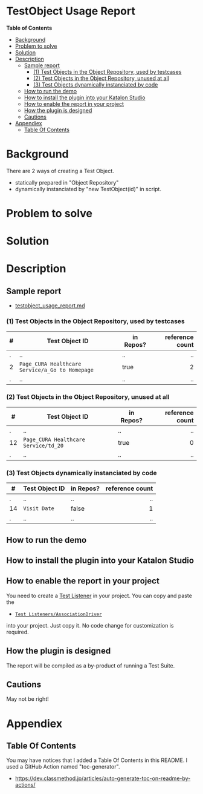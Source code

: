 TestObject Usage Report
====================

<!-- START doctoc generated TOC please keep comment here to allow auto update -->
<!-- DON'T EDIT THIS SECTION, INSTEAD RE-RUN doctoc TO UPDATE -->
**Table of Contents**

- [Background](#background)
- [Problem to solve](#problem-to-solve)
- [Solution](#solution)
- [Description](#description)
  - [Sample report](#sample-report)
    - [(1) Test Objects in the Object Repository, used by testcases](#1-test-objects-in-the-object-repository-used-by-testcases)
    - [(2) Test Objects in the Object Repository, unused at all](#2-test-objects-in-the-object-repository-unused-at-all)
    - [(3) Test Objects dynamically instanciated by code](#3-test-objects-dynamically-instanciated-by-code)
  - [How to run the demo](#how-to-run-the-demo)
  - [How to install the plugin into your Katalon Studio](#how-to-install-the-plugin-into-your-katalon-studio)
  - [How to enable the report in your project](#how-to-enable-the-report-in-your-project)
  - [How the plugin is designed](#how-the-plugin-is-designed)
  - [Cautions](#cautions)
- [Appendiex](#appendiex)
  - [Table Of Contents](#table-of-contents)

<!-- END doctoc generated TOC please keep comment here to allow auto update -->

# Background

There are 2 ways of creating a Test Object.

- statically prepared in "Object Repository"
- dynamically instanciated by "new TestObject(id)" in script.


# Problem to solve

# Solution

# Description

## Sample report

- [testobject_usage_report.md](docs/testobject_usage_report.md)

### (1) Test Objects in the Object Repository, used by testcases

| # | Test Object ID | in Repos? | reference count |
| - | -------------- | --------- | --------------: |
| . | .. | .. | .. |
| 2 | `Page_CURA Healthcare Service/a_Go to Homepage` | true | 2 |
| . | .. | .. | .. |

### (2) Test Objects in the Object Repository, unused at all

| # | Test Object ID | in Repos? | reference count |
| - | -------------- | --------- | --------------: |
| . | .. | .. | .. |
| 12 | `Page_CURA Healthcare Service/td_20` | true | 0 |
| . | .. | .. | .. |

### (3) Test Objects dynamically instanciated by code

| # | Test Object ID | in Repos? | reference count |
| - | -------------- | --------- | --------------: |
| . | .. | .. | .. |
| 14 | `Visit Date` | false | 1 |
| . | .. | .. | .. |

## How to run the demo

## How to install the plugin into your Katalon Studio

## How to enable the report in your project

You need to create a [Test Listener](https://docs.katalon.com/katalon-studio/docs/fixtures-listeners.html) in your project. You can copy and paste the 

- [`Test Listeners/AssociationDriver`](Test%20Listeners/AssociatorDriver.groovy)

into your project. Just copy it. No code change for customization is required.



## How the plugin is designed

The report will be compiled as a by-product of running a Test Suite.

## Cautions

May not be right!

# Appendiex

## Table Of Contents 

You may have notices that I added a Table Of Contents in this README. 
I used a GitHub Action named "toc-generator".

- https://dev.classmethod.jp/articles/auto-generate-toc-on-readme-by-actions/

